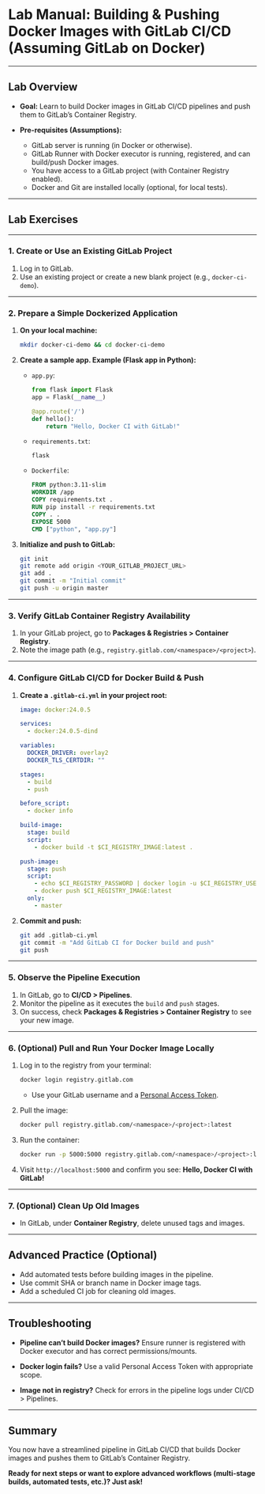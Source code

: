 
# **Lab Manual: Building & Pushing Docker Images with GitLab CI/CD (Assuming GitLab on Docker)**

---

## **Lab Overview**

* **Goal:** Learn to build Docker images in GitLab CI/CD pipelines and push them to GitLab’s Container Registry.
* **Pre-requisites (Assumptions):**

  * GitLab server is running (in Docker or otherwise).
  * GitLab Runner with Docker executor is running, registered, and can build/push Docker images.
  * You have access to a GitLab project (with Container Registry enabled).
  * Docker and Git are installed locally (optional, for local tests).

---

## **Lab Exercises**

---

### **1. Create or Use an Existing GitLab Project**

1. Log in to GitLab.
2. Use an existing project or create a new blank project (e.g., `docker-ci-demo`).

---

### **2. Prepare a Simple Dockerized Application**

1. **On your local machine:**

   ```sh
   mkdir docker-ci-demo && cd docker-ci-demo
   ```

2. **Create a sample app. Example (Flask app in Python):**

   * `app.py`:

     ```python
     from flask import Flask
     app = Flask(__name__)

     @app.route('/')
     def hello():
         return "Hello, Docker CI with GitLab!"
     ```
   * `requirements.txt`:

     ```
     flask
     ```
   * `Dockerfile`:

     ```dockerfile
     FROM python:3.11-slim
     WORKDIR /app
     COPY requirements.txt .
     RUN pip install -r requirements.txt
     COPY . .
     EXPOSE 5000
     CMD ["python", "app.py"]
     ```

3. **Initialize and push to GitLab:**

   ```sh
   git init
   git remote add origin <YOUR_GITLAB_PROJECT_URL>
   git add .
   git commit -m "Initial commit"
   git push -u origin master
   ```

---

### **3. Verify GitLab Container Registry Availability**

1. In your GitLab project, go to **Packages & Registries > Container Registry**.
2. Note the image path (e.g., `registry.gitlab.com/<namespace>/<project>`).

---

### **4. Configure GitLab CI/CD for Docker Build & Push**

1. **Create a `.gitlab-ci.yml` in your project root:**

   ```yaml
   image: docker:24.0.5

   services:
     - docker:24.0.5-dind

   variables:
     DOCKER_DRIVER: overlay2
     DOCKER_TLS_CERTDIR: ""

   stages:
     - build
     - push

   before_script:
     - docker info

   build-image:
     stage: build
     script:
       - docker build -t $CI_REGISTRY_IMAGE:latest .

   push-image:
     stage: push
     script:
       - echo $CI_REGISTRY_PASSWORD | docker login -u $CI_REGISTRY_USER --password-stdin $CI_REGISTRY
       - docker push $CI_REGISTRY_IMAGE:latest
     only:
       - master
   ```

2. **Commit and push:**

   ```sh
   git add .gitlab-ci.yml
   git commit -m "Add GitLab CI for Docker build and push"
   git push
   ```

---

### **5. Observe the Pipeline Execution**

1. In GitLab, go to **CI/CD > Pipelines**.
2. Monitor the pipeline as it executes the `build` and `push` stages.
3. On success, check **Packages & Registries > Container Registry** to see your new image.

---

### **6. (Optional) Pull and Run Your Docker Image Locally**

1. Log in to the registry from your terminal:

   ```sh
   docker login registry.gitlab.com
   ```

   * Use your GitLab username and a [Personal Access Token](https://gitlab.com/-/profile/personal_access_tokens).

2. Pull the image:

   ```sh
   docker pull registry.gitlab.com/<namespace>/<project>:latest
   ```

3. Run the container:

   ```sh
   docker run -p 5000:5000 registry.gitlab.com/<namespace>/<project>:latest
   ```

4. Visit `http://localhost:5000` and confirm you see:
   **Hello, Docker CI with GitLab!**

---

### **7. (Optional) Clean Up Old Images**

* In GitLab, under **Container Registry**, delete unused tags and images.

---

## **Advanced Practice (Optional)**

* Add automated tests before building images in the pipeline.
* Use commit SHA or branch name in Docker image tags.
* Add a scheduled CI job for cleaning old images.

---

## **Troubleshooting**

* **Pipeline can’t build Docker images?**
  Ensure runner is registered with Docker executor and has correct permissions/mounts.

* **Docker login fails?**
  Use a valid Personal Access Token with appropriate scope.

* **Image not in registry?**
  Check for errors in the pipeline logs under CI/CD > Pipelines.

---

## **Summary**

You now have a streamlined pipeline in GitLab CI/CD that builds Docker images and pushes them to GitLab’s Container Registry.

**Ready for next steps or want to explore advanced workflows (multi-stage builds, automated tests, etc.)? Just ask!**
